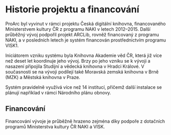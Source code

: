 ﻿# Historie projektu a financování

ProArc byl vyvinut v rámci projektu Česká digitální knihovna, financovaného Ministerstvem kultury ČR z programu NAKI v letech 2012–2015. Další průběžný vývoj podpořil projekt ARCLib, rovněž financovaný z programu NAKI, a v posledních letech je systém financován prostřednictvím programu VISK1. 

Iniciátorem vzniku systému byla Knihovna Akademie věd ČR, která již více než deset let koordinuje jeho vývoj. Brzy po jeho vzniku se k vývoji a nasazení připojila Studijní a vědecká knihovna v Hradci Králové. V současnosti se na vývoji podílejí také Moravská zemská knihovna v Brně (MZK) a Městská knihovna v Praze. 

Systém pravidelně využívá více než 14 institucí, přičemž další instalace se plánují například v rámci Národního plánu obnovy. 

## Financování
Financování vývoje je průběžně hrazeno zejména díky podpoře z dotačních programů Ministerstva kultury ČR NAKI a VISK.